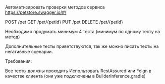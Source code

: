 Автоматизировать проверки методов сервиса https://petstore.swagger.io/#/

POST /pet
GET /pet/{petId}
PUT /pet
DELETE /pet/{petId}


Необходимо продумать минимум 4 теста (минимум по одному тесту на метод)

Дополнительные тесты приветствуются, так же можно писать тесты на негативные сценарии.



Требования:

Все тесты должны проходить
Использовать RestAssured или Feign в качестве клиента (они уже подключены в BuilderInference.gradle)
